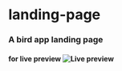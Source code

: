 # landing-page
### A bird app landing page
#### for live preview ![Live preview](https://victor-codes.github.io/landing-pages/)
